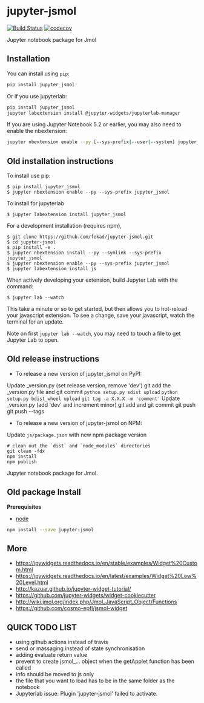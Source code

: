 
# jupyter-jsmol

[![Build Status](https://travis-ci.org/fekad/jupyter-jsmol.svg?branch=master)](https://travis-ci.org/fekad/jupyter_jsmol)
[![codecov](https://codecov.io/gh/fekad/jupyter-jsmol/branch/master/graph/badge.svg)](https://codecov.io/gh/fekad/jupyter-jsmol)


Jupyter notebook package for Jmol

## Installation

You can install using `pip`:

```bash
pip install jupyter_jsmol
```

Or if you use jupyterlab:

```bash
pip install jupyter_jsmol
jupyter labextension install @jupyter-widgets/jupyterlab-manager
```

If you are using Jupyter Notebook 5.2 or earlier, you may also need to enable
the nbextension:
```bash
jupyter nbextension enable --py [--sys-prefix|--user|--system] jupyter_jsmol
```


## Old installation instructions

To install use pip:

    $ pip install jupyter_jsmol
    $ jupyter nbextension enable --py --sys-prefix jupyter_jsmol

To install for jupyterlab

    $ jupyter labextension install jupyter_jsmol

For a development installation (requires npm),

    $ git clone https://github.com/fekad/jupyter-jsmol.git
    $ cd jupyter-jsmol
    $ pip install -e .
    $ jupyter nbextension install --py --symlink --sys-prefix jupyter_jsmol
    $ jupyter nbextension enable --py --sys-prefix jupyter_jsmol
    $ jupyter labextension install js

When actively developing your extension, build Jupyter Lab with the command:

    $ jupyter lab --watch

This take a minute or so to get started, but then allows you to hot-reload your javascript extension.
To see a change, save your javascript, watch the terminal for an update.

Note on first `jupyter lab --watch`, you may need to touch a file to get Jupyter Lab to open.

## Old release instructions

- To release a new version of jupyter_jsmol on PyPI:

Update _version.py (set release version, remove 'dev')
git add the _version.py file and git commit
`python setup.py sdist upload`
`python setup.py bdist_wheel upload`
`git tag -a X.X.X -m 'comment'`
Update _version.py (add 'dev' and increment minor)
git add and git commit
git push
git push --tags

- To release a new version of jupyter-jsmol on NPM:

Update `js/package.json` with new npm package version

```
# clean out the `dist` and `node_modules` directories
git clean -fdx
npm install
npm publish
```

Jupyter notebook package for Jmol.

## Old package Install


**Prerequisites**
- [node](http://nodejs.org/)

```bash
npm install --save jupyter-jsmol
```


## More


- https://ipywidgets.readthedocs.io/en/stable/examples/Widget%20Custom.html
- https://ipywidgets.readthedocs.io/en/latest/examples/Widget%20Low%20Level.html
- http://kazuar.github.io/jupyter-widget-tutorial/
- https://github.com/jupyter-widgets/widget-cookiecutter
- http://wiki.jmol.org/index.php/Jmol_JavaScript_Object/Functions
- https://github.com/cosmo-epfl/jsmol-widget


## QUICK TODO LIST

- using github actions instead of travis
- send or massaging instead of state synchronisation
- adding evaluate return value
- prevent to create jsmol_... object when the getApplet function has been called
- info should be moved to js only
- the file that you want to load has to be in the same folder as the notebook
- Jupyterlab issue: Plugin 'jupyter-jsmol' failed to activate.
